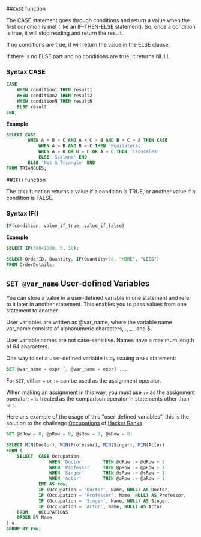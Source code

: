 ##`CASE` function

The CASE statement goes through conditions and return a value when the first condition is met (like an IF-THEN-ELSE statement). So, once a condition is true, it will stop reading and return the result.

If no conditions are true, it will return the value in the ELSE clause.

If there is no ELSE part and no conditions are true, it returns NULL.

### **Syntax CASE**

```SQL
CASE
    WHEN condition1 THEN result1
    WHEN condition2 THEN result2
    WHEN conditionN THEN resultN
    ELSE result
END;
```

**Example**

```SQL
SELECT CASE
        WHEN A + B > C AND A + C > B AND B + C > A THEN CASE
            WHEN A = B AND B = C THEN 'Equilateral'
            WHEN A = B OR B = C OR A = C THEN 'Isosceles'
            ELSE 'Scalene' END
        ELSE 'Not A Triangle' END
FROM TRIANGLES;
```

##`IF()` function

The `IF()` function returns a value if a condition is TRUE, or another value if a condition is FALSE.

### **Syntax IF()**

```SQL
IF(condition, value_if_true, value_if_false)
```

**Example**
```SQL
SELECT IF(500<1000, 5, 10);
```

```SQL
SELECT OrderID, Quantity, IF(Quantity>10, "MORE", "LESS")
FROM OrderDetails;
```

## `SET @var_name` User-defined Variables

You can store a value in a user-defined variable in one statement and refer to it later in another statement. This enables you to pass values from one statement to another.

User variables are written as @var_name, where the variable name var_name consists of alphanumeric characters, ., _ , and $.

User variable names are not case-sensitive. Names have a maximum length of 64 characters.

One way to set a user-defined variable is by issuing a `SET` statement:

```SQL
SET @var_name = expr [, @var_name = expr] ...
```

For `SET`, either `=` or `:=` can be used as the assignment operator.

When making an assignment in this way, you must use `:=` as the assignment operator; `=` is treated as the comparison operator in statements other than `SET`.


Here ans example of the usage of this "user-defined variables", this is the solution to the challenge [Occupations](https://www.hackerrank.com/challenges/occupations/problem) of [Hacker Ranks](https://www.hackerrank.com)

```SQL
SET @dRow = 0, @pRow = 0, @sRow = 0, @aRow = 0;

SELECT MIN(Doctor), MIN(Professor), MIN(Singer), MIN(Actor)
FROM (
    SELECT  CASE Occupation
                WHEN 'Doctor'       THEN @dRow := @dRow + 1
                WHEN 'Professor'    THEN @pRow := @pRow + 1
                WHEN 'Singer'       THEN @sRow := @sRow + 1
                WHEN 'Actor'        THEN @aRow := @aRow + 1
            END AS row,
            IF (Occupation = 'Doctor', Name, NULL) AS Doctor,
            IF (Occupation = 'Professor', Name, NULL) AS Professor,
            IF (Occupation = 'Singer', Name, NULL) AS Singer,
            IF (Occupation = 'Actor', Name, NULL) AS Actor
    FROM    OCCUPATIONS
    ORDER BY Name
) a
GROUP BY row;
```
